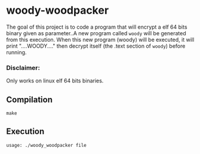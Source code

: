 # woody-woodpacker

The goal of this project is to code a program that will encrypt a elf 64 bits binary given as parameter..A new program called `woody` will be generated from this execution. When this new program (woody) will be executed, it will print "....WOODY...." then decrypt itself (the .text section of `woody`) before running.

### Disclaimer:

Only works on linux elf 64 bits binaries.

## Compilation

```
make
```

## Execution

```
usage: ./woody_woodpacker file
```
